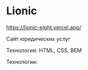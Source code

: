 # Lionic

https://lionic-eight.vercel.app/

Сайт юридических услуг

Технологии: HTML, CSS, BEM

Технологии:
